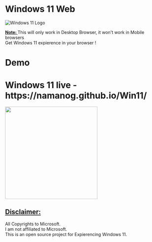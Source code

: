 # Windows 11 Web

![Windows 11 Logo](https://upload.wikimedia.org/wikipedia/commons/e/e6/Windows_11_logo.svg)

<b><u>Note: </u></b>This will only work in Desktop Browser, it won't work in Mobile browsers<br>
Get Windows 11 expierence in your browser !

# Demo
<h1>Windows 11 live - https://namanog.github.io/Win11/<br></h1>

<img width="300px" height="300px" src="https://www.windowslatest.com/wp-content/uploads/2021/07/Start-menu-animation.gif">

## <u>Disclaimer:</u>
All Copyrights to Microsoft.<br>
I am not affiliated to Microsoft.<br>
This is an open source project for Expierencing Windows 11.
